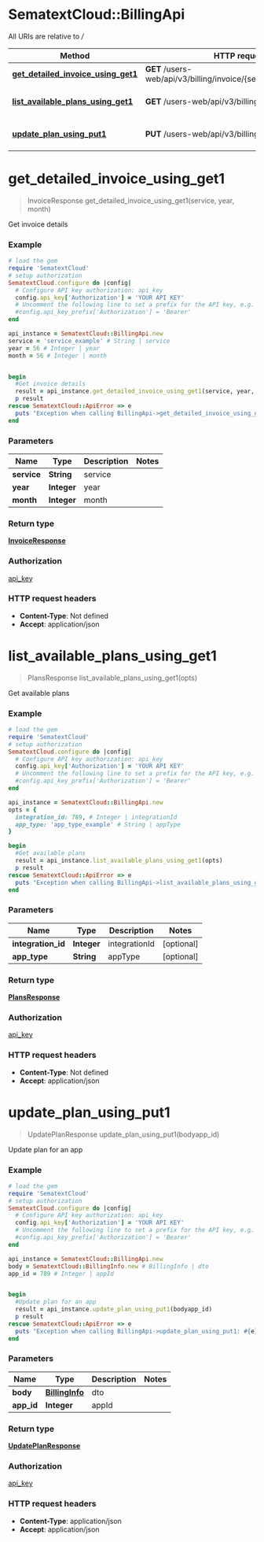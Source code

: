 # SematextCloud::BillingApi

All URIs are relative to */*

| Method                                                                               | HTTP request                                                       | Description            |
| ------------------------------------------------------------------------------------ | ------------------------------------------------------------------ | ---------------------- |
| [**get_detailed_invoice_using_get1**](BillingApi.md#get_detailed_invoice_using_get1) | **GET** /users-web/api/v3/billing/invoice/{service}/{year}/{month} | Get invoice details    |
| [**list_available_plans_using_get1**](BillingApi.md#list_available_plans_using_get1) | **GET** /users-web/api/v3/billing/availablePlans                   | Get available plans    |
| [**update_plan_using_put1**](BillingApi.md#update_plan_using_put1)                   | **PUT** /users-web/api/v3/billing/info/{appId}                     | Update plan for an app |

# **get_detailed_invoice_using_get1**

> InvoiceResponse get_detailed_invoice_using_get1(service, year, month)

Get invoice details

### Example

```ruby
# load the gem
require 'SematextCloud'
# setup authorization
SematextCloud.configure do |config|
  # Configure API key authorization: api_key
  config.api_key['Authorization'] = 'YOUR API KEY'
  # Uncomment the following line to set a prefix for the API key, e.g. 'Bearer' (defaults to nil)
  #config.api_key_prefix['Authorization'] = 'Bearer'
end

api_instance = SematextCloud::BillingApi.new
service = 'service_example' # String | service
year = 56 # Integer | year
month = 56 # Integer | month


begin
  #Get invoice details
  result = api_instance.get_detailed_invoice_using_get1(service, year, month)
  p result
rescue SematextCloud::ApiError => e
  puts "Exception when calling BillingApi->get_detailed_invoice_using_get1: #{e}"
end
```

### Parameters

| Name        | Type        | Description | Notes |
| ----------- | ----------- | ----------- | ----- |
| **service** | **String**  | service     |
| **year**    | **Integer** | year        |
| **month**   | **Integer** | month       |

### Return type

[**InvoiceResponse**](InvoiceResponse.md)

### Authorization

[api_key](../README.md#api_key)

### HTTP request headers

- **Content-Type**: Not defined
- **Accept**: application/json

# **list_available_plans_using_get1**

> PlansResponse list_available_plans_using_get1(opts)

Get available plans

### Example

```ruby
# load the gem
require 'SematextCloud'
# setup authorization
SematextCloud.configure do |config|
  # Configure API key authorization: api_key
  config.api_key['Authorization'] = 'YOUR API KEY'
  # Uncomment the following line to set a prefix for the API key, e.g. 'Bearer' (defaults to nil)
  #config.api_key_prefix['Authorization'] = 'Bearer'
end

api_instance = SematextCloud::BillingApi.new
opts = { 
  integration_id: 789, # Integer | integrationId
  app_type: 'app_type_example' # String | appType
}

begin
  #Get available plans
  result = api_instance.list_available_plans_using_get1(opts)
  p result
rescue SematextCloud::ApiError => e
  puts "Exception when calling BillingApi->list_available_plans_using_get1: #{e}"
end
```

### Parameters

| Name               | Type        | Description   | Notes      |
| ------------------ | ----------- | ------------- | ---------- |
| **integration_id** | **Integer** | integrationId | [optional] |
| **app_type**       | **String**  | appType       | [optional] |

### Return type

[**PlansResponse**](PlansResponse.md)

### Authorization

[api_key](../README.md#api_key)

### HTTP request headers

- **Content-Type**: Not defined
- **Accept**: application/json

# **update_plan_using_put1**

> UpdatePlanResponse update_plan_using_put1(bodyapp_id)

Update plan for an app

### Example

```ruby
# load the gem
require 'SematextCloud'
# setup authorization
SematextCloud.configure do |config|
  # Configure API key authorization: api_key
  config.api_key['Authorization'] = 'YOUR API KEY'
  # Uncomment the following line to set a prefix for the API key, e.g. 'Bearer' (defaults to nil)
  #config.api_key_prefix['Authorization'] = 'Bearer'
end

api_instance = SematextCloud::BillingApi.new
body = SematextCloud::BillingInfo.new # BillingInfo | dto
app_id = 789 # Integer | appId


begin
  #Update plan for an app
  result = api_instance.update_plan_using_put1(bodyapp_id)
  p result
rescue SematextCloud::ApiError => e
  puts "Exception when calling BillingApi->update_plan_using_put1: #{e}"
end
```

### Parameters

| Name       | Type                              | Description | Notes |
| ---------- | --------------------------------- | ----------- | ----- |
| **body**   | [**BillingInfo**](BillingInfo.md) | dto         |
| **app_id** | **Integer**                       | appId       |

### Return type

[**UpdatePlanResponse**](UpdatePlanResponse.md)

### Authorization

[api_key](../README.md#api_key)

### HTTP request headers

- **Content-Type**: application/json
- **Accept**: application/json
